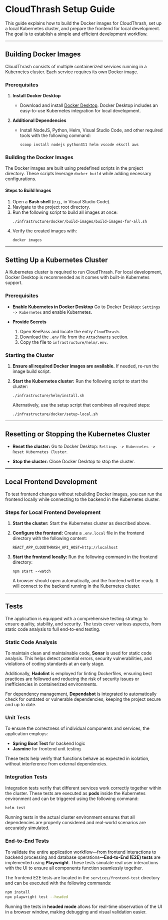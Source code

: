 # CloudThrash Setup Guide

This guide explains how to build the Docker images for CloudThrash, set up a local Kubernetes cluster, and prepare the frontend for local development. The goal is to establish a simple and efficient development workflow.

---

## Building Docker Images

CloudThrash consists of multiple containerized services running in a Kubernetes cluster. Each service requires its own Docker image.

### Prerequisites

1. **Install Docker Desktop**
   - Download and install [Docker Desktop](https://www.docker.com/products/docker-desktop). Docker Desktop includes an easy-to-use Kubernetes integration for local development.

2. **Additional Dependencies**
   - Install NodeJS, Python, Helm, Visual Studio Code, and other required tools with the following command:
     ```shell
     scoop install nodejs python311 helm vscode eksctl aws
     ```

### Building the Docker Images

The Docker images are built using predefined scripts in the project directory. These scripts leverage `docker build` while adding necessary configurations.

#### Steps to Build Images

1. Open a **Bash shell** (e.g., in Visual Studio Code).
2. Navigate to the project root directory.
3. Run the following script to build all images at once:
   ```shell
   ./infrastructure/docker/build-images/build-images-for-all.sh
   ```
4. Verify the created images with:
   ```shell
   docker images
   ```

---

## Setting Up a Kubernetes Cluster

A Kubernetes cluster is required to run CloudThrash. For local development, Docker Desktop is recommended as it comes with built-in Kubernetes support.

### Prerequisites

- **Enable Kubernetes in Docker Desktop**
  Go to Docker Desktop: `Settings -> Kubernetes` and enable Kubernetes.

- **Provide Secrets**
  1. Open KeePass and locate the entry `CloudThrash`.
  2. Download the `.env` file from the `Attachments` section.
  3. Copy the file to `infrastructure/helm/.env`.

### Starting the Cluster

1. **Ensure all required Docker images are available.**
   If needed, re-run the image build script.

2. **Start the Kubernetes cluster:**
   Run the following script to start the cluster:
   ```shell
   ./infrastructure/helm/install.sh
   ```
   Alternatively, use the setup script that combines all required steps:
   ```shell
   ./infrastructure/docker/setup-local.sh
   ```

---

## Resetting or Stopping the Kubernetes Cluster

- **Reset the cluster:**
  Go to Docker Desktop: `Settings -> Kubernetes -> Reset Kubernetes Cluster`.

- **Stop the cluster:**
  Close Docker Desktop to stop the cluster.

---

## Local Frontend Development

To test frontend changes without rebuilding Docker images, you can run the frontend locally while connecting to the backend in the Kubernetes cluster.

### Steps for Local Frontend Development

1. **Start the cluster:**
   Start the Kubernetes cluster as described above.

2. **Configure the frontend:**
   Create a `.env.local` file in the frontend directory with the following content:
   ```plaintext
   REACT_APP_CLOUDTHRASH_API_HOST=http://localhost
   ```

3. **Start the frontend locally:**
   Run the following command in the frontend directory:
   ```shell
   npm start --watch
   ```
   A browser should open automatically, and the frontend will be ready. It will connect to the backend running in the Kubernetes cluster.

---

## Tests  

The application is equipped with a comprehensive testing strategy to ensure quality, stability, and security. The tests cover various aspects, from static code analysis to full end-to-end testing.  

### Static Code Analysis  

To maintain clean and maintainable code, **Sonar** is used for static code analysis. This helps detect potential errors, security vulnerabilities, and violations of coding standards at an early stage.  

Additionally, **Hadolint** is employed for linting Dockerfiles, ensuring best practices are followed and reducing the risk of security issues or inefficiencies in containerized environments.  

For dependency management, **Dependabot** is integrated to automatically check for outdated or vulnerable dependencies, keeping the project secure and up to date.  

### Unit Tests  

To ensure the correctness of individual components and services, the application employs:  

- **Spring Boot Test** for backend logic  
- **Jasmine** for frontend unit testing  

These tests help verify that functions behave as expected in isolation, without interference from external dependencies.  

### Integration Tests  

Integration tests verify that different services work correctly together within the cluster. These tests are executed as **pods** inside the Kubernetes environment and can be triggered using the following command:  

```bash
helm test
```  

Running tests in the actual cluster environment ensures that all dependencies are properly considered and real-world scenarios are accurately simulated.  

### End-to-End Tests  

To validate the entire application workflow—from frontend interactions to backend processing and database operations—**End-to-End (E2E) tests** are implemented using **Playwright**. These tests simulate real user interactions with the UI to ensure all components function seamlessly together.  

The frontend E2E tests are located in the `services/frontend-test` directory and can be executed with the following commands:  

```bash
npm install
npx playwright test --headed
```  

Running the tests in **headed mode** allows for real-time observation of the UI in a browser window, making debugging and visual validation easier.  
